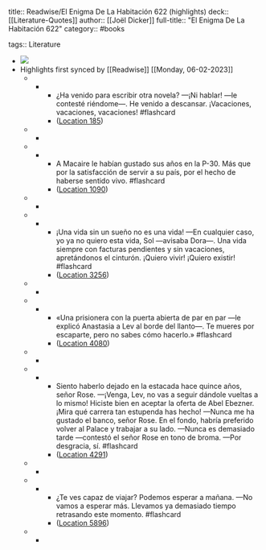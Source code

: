 title:: Readwise/El Enigma De La Habitación 622 (highlights)
deck:: [[Literature-Quotes]]
author:: [[Joël Dicker]]
full-title:: "El Enigma De La Habitación 622"
category:: #books

tags:: Literature

- ![](https://m.media-amazon.com/images/I/81-ajyK4KsL._SY160.jpg)
- Highlights first synced by [[Readwise]] [[Monday, 06-02-2023]]
	- -
		- ¿Ha venido para escribir otra novela? —¡Ni hablar! —le contesté riéndome—. He venido a descansar. ¡Vacaciones, vacaciones, vacaciones! #flashcard
		- ([Location 185](https://readwise.io/to_kindle?action=open&asin=B087QS9GXJ&location=185))
	- -
	- -
		- A Macaire le habían gustado sus años en la P-30. Más que por la satisfacción de servir a su país, por el hecho de haberse sentido vivo. #flashcard
		- ([Location 1090](https://readwise.io/to_kindle?action=open&asin=B087QS9GXJ&location=1090))
	- -
	- -
		- ¡Una vida sin un sueño no es una vida! —En cualquier caso, yo ya no quiero esta vida, Sol —avisaba Dora—. Una vida siempre con facturas pendientes y sin vacaciones, apretándonos el cinturón. ¡Quiero vivir! ¡Quiero existir! #flashcard
		- ([Location 3256](https://readwise.io/to_kindle?action=open&asin=B087QS9GXJ&location=3256))
	- -
	- -
		- «Una prisionera con la puerta abierta de par en par —le explicó Anastasia a Lev al borde del llanto—. Te mueres por escaparte, pero no sabes cómo hacerlo.» #flashcard
		- ([Location 4080](https://readwise.io/to_kindle?action=open&asin=B087QS9GXJ&location=4080))
	- -
	- -
		- Siento haberlo dejado en la estacada hace quince años, señor Rose. —¡Venga, Lev, no vas a seguir dándole vueltas a lo mismo! Hiciste bien en aceptar la oferta de Abel Ebezner. ¡Mira qué carrera tan estupenda has hecho! —Nunca me ha gustado el banco, señor Rose. En el fondo, habría preferido volver al Palace y trabajar a su lado. —Nunca es demasiado tarde —contestó el señor Rose en tono de broma. —Por desgracia, sí. #flashcard
		- ([Location 4291](https://readwise.io/to_kindle?action=open&asin=B087QS9GXJ&location=4291))
	- -
	- -
		- ¿Te ves capaz de viajar? Podemos esperar a mañana. —No vamos a esperar más. Llevamos ya demasiado tiempo retrasando este momento. #flashcard
		- ([Location 5896](https://readwise.io/to_kindle?action=open&asin=B087QS9GXJ&location=5896))
	- -